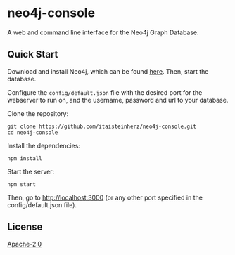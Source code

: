 # neo4j-console
A web and command line interface for the Neo4j Graph Database.

## Quick Start
Download and install Neo4j, which can be found [here][neo4j]. Then, start the
database.

Configure the `config/default.json` file with the desired port for the webserver
to run on, and the username, password and url to your database.

Clone the repository:

```shell
git clone https://github.com/itaisteinherz/neo4j-console.git
cd neo4j-console
```

Install the dependencies:

```shell
npm install
```

Start the server:

```shell
npm start
```

Then, go to [http://localhost:3000][localhost] (or any other port specified in
the config/default.json file).

## License
[Apache-2.0](LICENSE)

[neo4j]: [https://neo4j.com/download/]
[localhost]: [http://localhost:3000]